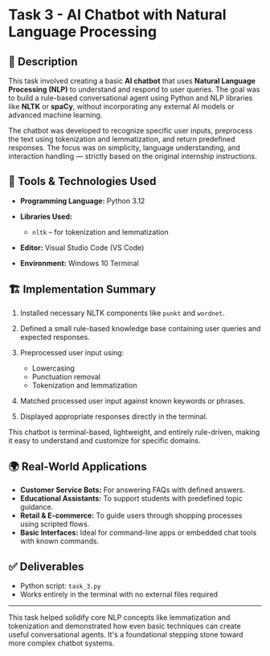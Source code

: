 #  Task 3 - AI Chatbot with Natural Language Processing

## 📄 Description

This task involved creating a basic **AI chatbot** that uses **Natural Language Processing (NLP)** to understand and respond to user queries. The goal was to build a rule-based conversational agent using Python and NLP libraries like **NLTK** or **spaCy**, without incorporating any external AI models or advanced machine learning.

The chatbot was developed to recognize specific user inputs, preprocess the text using tokenization and lemmatization, and return predefined responses. The focus was on simplicity, language understanding, and interaction handling — strictly based on the original internship instructions.

## 🧰 Tools & Technologies Used

* **Programming Language:** Python 3.12
* **Libraries Used:**

  * `nltk` – for tokenization and lemmatization
* **Editor:** Visual Studio Code (VS Code)
* **Environment:** Windows 10 Terminal

## 🏗️ Implementation Summary

1. Installed necessary NLTK components like `punkt` and `wordnet`.
2. Defined a small rule-based knowledge base containing user queries and expected responses.
3. Preprocessed user input using:

   * Lowercasing
   * Punctuation removal
   * Tokenization and lemmatization
4. Matched processed user input against known keywords or phrases.
5. Displayed appropriate responses directly in the terminal.

This chatbot is terminal-based, lightweight, and entirely rule-driven, making it easy to understand and customize for specific domains.

## 🌍 Real-World Applications

* **Customer Service Bots:** For answering FAQs with defined answers.
* **Educational Assistants:** To support students with predefined topic guidance.
* **Retail & E-commerce:** To guide users through shopping processes using scripted flows.
* **Basic Interfaces:** Ideal for command-line apps or embedded chat tools with known commands.

## ✅ Deliverables

* Python script: `task_3.py`
* Works entirely in the terminal with no external files required

---

This task helped solidify core NLP concepts like lemmatization and tokenization and demonstrated how even basic techniques can create useful conversational agents. It's a foundational stepping stone toward more complex chatbot systems.
